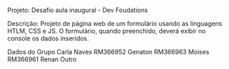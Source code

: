Projeto: Desafio aula inaugural - Dev Foudations

Descrição: Projeto de página web de um formulário usando as linguagens HTLM, CSS e JS. O formulário, quando preenchido, deverá exibir no console os dados inseridos. 

Dados do Grupo
Carla Naves RM366952
Genaton RM366963
Moises RM366961
Renan
Outro
